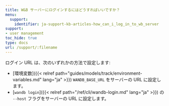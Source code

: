 ```yaml
---
title: W&B サーバーにログインするにはどうすればいいですか？
menu:
  support:
    identifier: ja-support-kb-articles-how_can_i_log_in_to_wb_server
support:
- user management
toc_hide: true
type: docs
url: /support/:filename
---
```


ログイン URL は、次のいずれかの方法で設定します:

- [環境変数]({{< relref path="guides/models/track/environment-variables.md" lang="ja" >}}) `WANDB_BASE_URL` をサーバーの URL に設定します。
- [`wandb login`]({{< relref path="/ref/cli/wandb-login.md" lang="ja" >}}) の `--host` フラグをサーバーの URL に設定します。